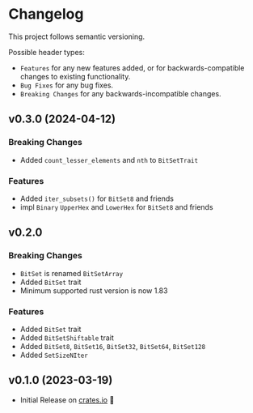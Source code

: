 # Changelog

This project follows semantic versioning.

Possible header types:

- `Features` for any new features added, or for backwards-compatible
  changes to existing functionality.
- `Bug Fixes` for any bug fixes.
- `Breaking Changes` for any backwards-incompatible changes.

[crates.io]: https://crates.io/crates/const_sized_bit_set

## v0.3.0 (2024-04-12)

### Breaking Changes

- Added `count_lesser_elements` and `nth` to `BitSetTrait`

### Features

- Added `iter_subsets()` for `BitSet8` and friends
- impl `Binary` `UpperHex` and `LowerHex` for `BitSet8` and friends

## v0.2.0

### Breaking Changes

- `BitSet` is renamed `BitSetArray`
- Added `BitSet` trait
- Minimum supported rust version is now 1.83

### Features

- Added `BitSet` trait
- Added `BitSetShiftable` trait
- Added `BitSet8`, `BitSet16`, `BitSet32`, `BitSet64`, `BitSet128`
- Added `SetSizeNIter`

## v0.1.0 (2023-03-19)

- Initial Release on [crates.io] :tada:
